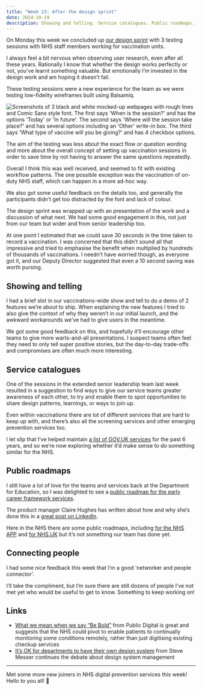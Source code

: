 ```yaml
---
title: "Week 23: After the design sprint"
date: 2024-10-19
description: Showing and telling. Service catalogues. Public roadmaps.
---
```


On Monday this week we concluded up [our design sprint](/posts/week-22-design-sprint/) with 3 testing sessions with NHS staff members working for vaccination units.

I always feel a bit nervous when observing user research, even after all these years. Rationally I know that whether the design works perfectly or not, you’ve learnt something valuable. But emotionally I’m invested in the design work and am hoping it doesn’t fail.

These testing sessions were a new experience for the team as we were testing low-fidelity wireframes built using Balsamiq.

![Screenshots of 3 black and white mocked-up webpages with rough lines and Comic Sans style font. The first says 'When is the session?' and has the options 'Today' or 'In future'. The second says 'Where will the session take place?' and has several options including an 'Other' write-in box. The third says 'What type of vaccine will you be giving?' and has 4 checkbox options.](/images/wireframes.png)

The aim of the testing was less about the exact flow or question wording and more about the overall concept of setting up vaccination sessions in order to save time by not having to answer the same questions repeatedly.

Overall I think this was well received, and seemed to fit with existing workflow patterns. The one possible exception was the vaccination of on-duty NHS staff, which can happen in a more ad-hoc way.

We also got some useful feedback on the details too, and generally the participants didn’t get too distracted by the font and lack of colour.

The design sprint was wrapped up with an presentation of the work and a discussion of what next. We had some good engagement in this, not just from our team but wider and from senior leadership too.

At one point I estimated that we could save 30 seconds in the time taken to record a vaccination. I was concerned that this didn’t sound all that impressive and tried to emphasise the benefit when multiplied by hundreds of thousands of vaccinations. I needn’t have worried though, as everyone got it, and our Deputy Director suggested that even a 10 second saving was worth pursing.

## Showing and telling

I had a brief slot in our vaccinations-wide show and tell to do a demo of 2 features we’re about to ship. When explaining the new features I tried to also give the context of why they weren’t in our initial launch, and the awkward workarounds we’ve had to give users in the meantime.

We got some good feedback on this, and hopefully it’ll encourage other teams to give more warts-and-all presentations. I suspect teams often feel they need to only tell super positive stories, but the day-to-day trade-offs and compromises are often much more interesting.

## Service catalogues

One of the sessions in the extended senior leadership team last week resulted in a suggestion to find ways to give our service teams greater awareness of each other, to try and enable them to spot opportunities to share design patterns, learnings, or ways to join up.

Even within vaccinations there are lot of different services that are hard to keep up with, and there’s also all the screening services and other emerging prevention services too.

I let slip that I’ve helped maintain [a list of GOV.UK services](https://govuk-digital-services.herokuapp.com) for the past 6 years, and so we’re now exploring whether it’d make sense to do something similar for the NHS.

## Public roadmaps

I still have a lot of love for the teams and services back at the Department for Education, so I was delighted to see a [public roadmap for the early career framework services](https://ecf-service-manual.education.gov.uk/product/roadmap/).

The product manager Claire Hughes has written about how and why she’s done this in a [great post on LinkedIn](https://www.linkedin.com/feed/update/urn:li:activity:7252623275707498496/).

Here in the NHS there are some public roadmaps, including [for the NHS APP](https://digital.nhs.uk/services/nhs-app/roadmap) and [for NHS.UK](https://digital.nhs.uk/services/nhs.uk/nhs.uk-roadmap-and-strategy) but it’s not something our team has done yet.

## Connecting people

I had some nice feedback this week that I’m a good ‘networker and people connector’.

I’ll take the compliment, but I’m sure there are still dozens of people I’ve not met yet who would be useful to get to know. Something to keep working on!

## Links

* [What we mean when we say “Be Bold”](https://public.digital/pd-insights/blog/2024/10/what-we-mean-when-we-say-be-bold) from Public Digital is great and suggests that the NHS could pivot to enable patients to continually monitoring some conditions remotely, rather than just digitising existing checkup services
* [It’s OK for departments to have their own design system](https://visitmy.website/2024/10/18/its-ok-for-departments-to-have-their-own-design-system/) from Steve Messer continues the debate about design system management

---

Met some more new joiners in NHS digital prevention services this week! Hello to you all! 👋
